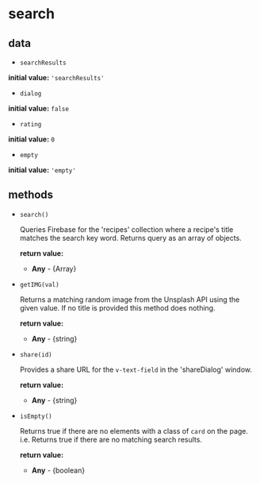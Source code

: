 # search 

## data 

- `searchResults` 

**initial value:** `'searchResults'` 

- `dialog` 

**initial value:** `false` 

- `rating` 

**initial value:** `0` 

- `empty` 

**initial value:** `'empty'` 

## methods 

- `search()` 

  Queries Firebase for the 'recipes' collection where a recipe's title matches the search key word.
  Returns query as an array of objects. 

   **return value:** 

     - **Any** - {Array} 
- `getIMG(val)` 

  Returns a matching random image from the Unsplash API using the given value.
  If no title is provided this method does nothing. 

   **return value:** 

     - **Any** - {string} 
- `share(id)` 

  Provides a share URL for the `v-text-field` in the 'shareDialog' window. 

   **return value:** 

     - **Any** - {string} 
- `isEmpty()` 

  Returns true if there are no elements with a class of `card` on the page.
  i.e. Returns true if there are no matching search results. 

   **return value:** 

     - **Any** - {boolean} 
